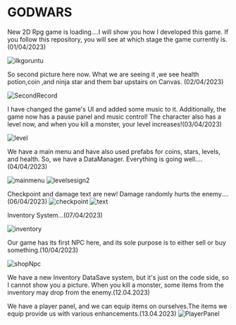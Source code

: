 # GODWARS
New 2D Rpg game is loading....I will show you how I developed this game. If you follow this repository, you will see at which stage the game currently is. (01/04/2023)

![ilkgoruntu](https://user-images.githubusercontent.com/71084430/229316298-ea4cd19d-bef2-4681-b552-71d4c9c31503.png)

So second picture here now. What we are seeing it ,we see health potion,coin ,and ninja star and them bar upstairs on Canvas. (02/04/2023)


![SecondRecord](https://user-images.githubusercontent.com/71084430/229352628-e2fdf9a4-cbfb-4d05-8edc-88d8ac6168b8.png)

I have changed the game's UI and added some music to it. Additionally, the game now has a pause panel and music control! The character also has a level now, and when you kill a monster, your level increases!(03/04/2023)


![level](https://user-images.githubusercontent.com/71084430/229563683-ea825b5c-e6e6-4990-8c73-af4a31449001.png)


We have a main menu and have also used prefabs for coins, stars, levels, and health. So, we have a DataManager. Everything is going well....(04/04/2023)


![mainmenu](https://user-images.githubusercontent.com/71084430/230137786-b6c9ab9f-6455-4e88-9a71-b31a97be8783.png)
![levelsesign2](https://user-images.githubusercontent.com/71084430/230137791-cd5e1002-0676-47ee-aa34-991ecb4bbcd8.png)

Checkpoint and damage text are new! Damage randomly hurts the enemy....(06/04/2023)
![checkpoint](https://user-images.githubusercontent.com/71084430/230436027-fb612919-9606-4f44-b67c-5dc071b719eb.png)
![text](https://user-images.githubusercontent.com/71084430/230436034-46e22a83-ca23-4b1f-bf54-00506ac01c8f.png)

Inventory System...(07/04/2023)

![inventory](https://user-images.githubusercontent.com/71084430/230641465-1c06803b-78ca-4e36-a95f-f6e8a64718fc.png)

Our game has its first NPC here, and its sole purpose is to either sell or buy something.(10/04/2023)

![shopNpc](https://user-images.githubusercontent.com/71084430/230811960-e6ef40fb-a58a-4f6d-a9cd-eb064e45946e.png)

We have a new Inventory DataSave system, but it's just on the code side, so I cannot show you a picture. When you kill a monster, some items from the inventory may drop from the enemy.(12.04.2023)


We have a player panel, and we can equip items on ourselves.The items we equip provide us with various enhancements.(13.04.2023)
![PlayerPanel](https://user-images.githubusercontent.com/71084430/231735056-fbc44769-14fe-4987-8459-fe206fdd2813.png)


